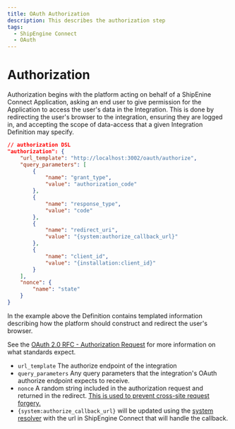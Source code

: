 ```yaml
---
title: OAuth Authorization
description: This describes the authorization step
tags:
  - ShipEngine Connect
  - OAuth
---
```


# Authorization
Authorization begins with the platform acting on behalf of a ShipEnine Connect Application,
asking an end user to give permission for the Application to access the user's
data in the Integration. This is done by redirecting the user's browser to the
integration, ensuring they are logged in, and accepting the scope of data-access
that a given Integration Definition may specify.

```json
// authorization DSL
"authorization": {
    "url_template": "http://localhost:3002/oauth/authorize",
    "query_parameters": [
        {
            "name": "grant_type",
            "value": "authorization_code"
        },
        {
            "name": "response_type",
            "value": "code"
        },
        {
            "name": "redirect_uri",
            "value": "{system:authorize_callback_url}"
        },
        {
            "name": "client_id",
            "value": "{installation:client_id}"
        }
    ],
    "nonce": {
        "name": "state"
    }
}
```

In the example above the Definition contains templated information describing
how the platform should construct and redirect the user's browser. 

See the [OAuth 2.0 RFC - Authorization Request](https://tools.ietf.org/html/rfc6749#section-4.1.1)
for more information on what standards expect.

- `url_template` The authorize endpoint of the integration
- `query_parameters` Any query parameters that the integration's OAuth authorize
endpoint expects to receive.
- `nonce` A random string included in the authorization request and returned in the redirect. [This is used to prevent cross-site request forgery.](https://datatracker.ietf.org/doc/html/rfc6749#section-10.12)
- `{system:authorize_callback_url}` will be updated using the [system resolver](../templating/system.md) with the url in ShipEngine Connect that will handle the callback.
